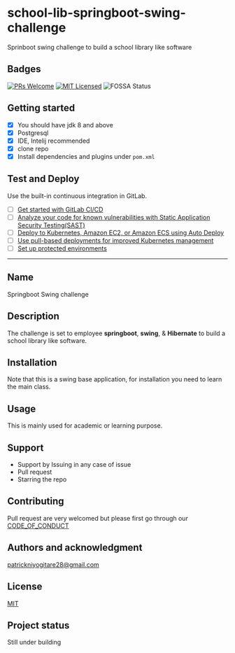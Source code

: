 # school-lib-springboot-swing-challenge
Sprinboot swing challenge to build a school library like software


## Badges
[![PRs Welcome](https://img.shields.io/badge/PRs-welcome-brightgreen.svg?style=flat-square)](http://makeapullrequest.com)
[![MIT Licensed](https://img.shields.io/badge/license-MIT-blue.svg?style=flat-square)](https://github.com/PatrickNiyogitare28/school-lib-springboot-swing-challenge/blob/master/LICENSE)
![FOSSA Status](https://app.fossa.io/api/projects/git%2Bgithub.com%2FModusCreateOrg%2Fbudgeting-sample-app-webpack2.svg?type=shield)

## Getting started
- [x] You should have jdk 8 and above
- [X] Postgresql
- [X] IDE, Intelij recommended
- [X] clone repo
- [X] Install dependencies and plugins under `pom.xml`
## Test and Deploy

Use the built-in continuous integration in GitLab.

- [ ] [Get started with GitLab CI/CD](https://gitlab.com/-/experiment/new_project_readme_content:97ab76fc730c815f50cef99cd8429f2a?https://docs.gitlab.com/ee/ci/quick_start/index.html)
- [ ] [Analyze your code for known vulnerabilities with Static Application Security Testing(SAST)](https://gitlab.com/-/experiment/new_project_readme_content:97ab76fc730c815f50cef99cd8429f2a?https://docs.gitlab.com/ee/user/application_security/sast/)
- [ ] [Deploy to Kubernetes, Amazon EC2, or Amazon ECS using Auto Deploy](https://gitlab.com/-/experiment/new_project_readme_content:97ab76fc730c815f50cef99cd8429f2a?https://docs.gitlab.com/ee/topics/autodevops/requirements.html)
- [ ] [Use pull-based deployments for improved Kubernetes management](https://gitlab.com/-/experiment/new_project_readme_content:97ab76fc730c815f50cef99cd8429f2a?https://docs.gitlab.com/ee/user/clusters/agent/)
- [ ] [Set up protected environments](https://gitlab.com/-/experiment/new_project_readme_content:97ab76fc730c815f50cef99cd8429f2a?https://docs.gitlab.com/ee/ci/environments/protected_environments.html)

***
## Name
Springboot Swing challenge

## Description
The challenge is set to employee **springboot**, **swing**, & **Hibernate** to build a school library like software.


## Installation
Note that this is a swing base application, for installation you need to learn the main class.

## Usage
This is mainly  used for academic or learning purpose.
## Support
- Support by Issuing in any case of issue
- Pull request
- Starring the repo


## Contributing
Pull request are very welcomed but please first go through our [CODE_OF_CONDUCT](https://github.com/PatrickNiyogitare28/school-lib-springboot-swing-challenge/blob/master/CODE_OF_CONDUCT.md)

## Authors and acknowledgment
patrickniyogitare28@gmail.com

## License
[MIT](https://github.com/PatrickNiyogitare28/school-lib-springboot-swing-challenge/blob/master/LICENSE)
## Project status
Still under building

